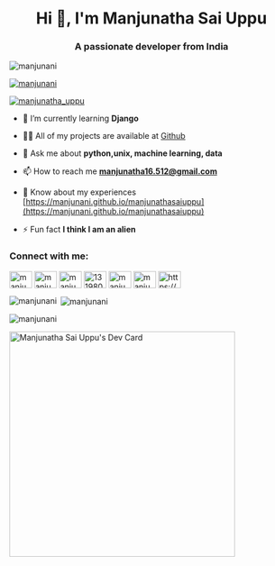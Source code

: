 <h1 align="center">Hi 👋, I'm Manjunatha Sai Uppu</h1>
<h3 align="center">A passionate developer from India</h3>

<p align="left"> <img src="https://komarev.com/ghpvc/?username=manjunani&label=Profile%20views&color=7a47ae&style=flat" alt="manjunani" /> </p>

<p align="left">
  <a href="https://github.com/ryo-ma/github-profile-trophy">
    <img src="https://github-profile-trophy.vercel.app/?username=manjunani" alt="manjunani" />
  </a>
</p>

<p align="left"> <a href="https://twitter.com/manjunatha_uppu" target="blank"><img src="https://img.shields.io/twitter/follow/manjunatha_uppu?logo=twitter&style=for-the-badge" alt="manjunatha_uppu" /></a> </p>

- 🌱 I’m currently learning **Django**

- 👨‍💻 All of my projects are available at [Github](Github)

- 💬 Ask me about **python,unix, machine learning, data**

- 📫 How to reach me **manjunatha16.512@gmail.com**

- 📄 Know about my experiences [https://manjunani.github.io/manjunathasaiuppu](https://manjunani.github.io/manjunathasaiuppu)

- ⚡ Fun fact **I think I am an alien**

<h3 align="left">Connect with me:</h3>
<p align="left">
<a href="https://dev.to/manjunani" target="blank"><img align="center" src="https://cdn.jsdelivr.net/npm/simple-icons@3.0.1/icons/dev-dot-to.svg" alt="manjunani" height="30" width="40" /></a>
<a href="https://twitter.com/manjunatha_uppu" target="blank"><img align="center" src="https://cdn.jsdelivr.net/npm/simple-icons@3.0.1/icons/twitter.svg" alt="manjunatha_uppu" height="30" width="40" /></a>
<a href="https://linkedin.com/in/manjunathasai" target="blank"><img align="center" src="https://cdn.jsdelivr.net/npm/simple-icons@3.0.1/icons/linkedin.svg" alt="manjunathasai" height="30" width="40" /></a>
<a href="https://stackoverflow.com/users/13198079" target="blank"><img align="center" src="https://cdn.jsdelivr.net/npm/simple-icons@3.0.1/icons/stackoverflow.svg" alt="13198079" height="30" width="40" /></a>
<a href="https://fb.com/manju.nani.351" target="blank"><img align="center" src="https://cdn.jsdelivr.net/npm/simple-icons@3.0.1/icons/facebook.svg" alt="manju.nani.351" height="30" width="40" /></a>
<a href="https://instagram.com/manjunatha_uppu" target="blank"><img align="center" src="https://cdn.jsdelivr.net/npm/simple-icons@3.0.1/icons/instagram.svg" alt="manjunatha_uppu" height="30" width="40" /></a>
<a href="https://www.youtube.com/c/https://www.youtube.com/channel/ucywbuvno8z6mho4nbt80jng" target="blank"><img align="center" src="https://cdn.jsdelivr.net/npm/simple-icons@3.0.1/icons/youtube.svg" alt="https://www.youtube.com/channel/ucywbuvno8z6mho4nbt80jng" height="30" width="40" /></a>
</p>
<p><img align="left" src="https://github-readme-stats.vercel.app/api/top-langs?username=manjunani&show_icons=true&locale=en&layout=compact" alt="manjunani" /></p>

<p>&nbsp;<img align="center" src="https://github-readme-stats.vercel.app/api?username=manjunani&show_icons=true&locale=en" alt="manjunani" /></p>

<p><img align="center" src="https://github-readme-streak-stats.herokuapp.com/?user=manjunani&theme=dark" alt="manjunani" /></p>
<a href="https://app.daily.dev/manjunatha_uppu"><img src="https://api.daily.dev/devcards/cbde1ea19fd643ce8835bf5285f90184.png?r=uaw" width="400" alt="Manjunatha Sai Uppu's Dev Card"/></a>
